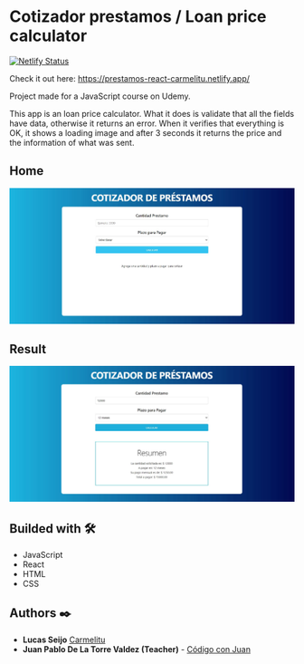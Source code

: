 # Cotizador prestamos / Loan price calculator

[![Netlify Status](https://api.netlify.com/api/v1/badges/c2f4eb45-556e-44f1-90d8-83b3a3212d0e/deploy-status)](https://app.netlify.com/sites/prestamos-react-carmelitu/deploys)

Check it out here: https://prestamos-react-carmelitu.netlify.app/

Project made for a JavaScript course on Udemy.

This app is an loan price calculator. What it does is validate that all the fields have data, otherwise it returns an error. When it verifies that everything is OK, it shows a loading image and after 3 seconds it returns the price and the information of what was sent.

## Home

<img src="https://github.com/Carmelitu/prestamos-react/blob/master/src/img/home.JPG" style="margin: 0 auto"/>

## Result

<img src="https://github.com/Carmelitu/prestamos-react/blob/master/src/img/result.JPG" style="margin: 0 auto"/>

## Builded with 🛠️

* JavaScript
* React
* HTML
* CSS

## Authors ✒️

* **Lucas Seijo**  [Carmelitu](https://github.com/Carmelitu)
* **Juan Pablo De La Torre Valdez (Teacher)** - [Código con Juan](https://codigoconjuan.com/)
